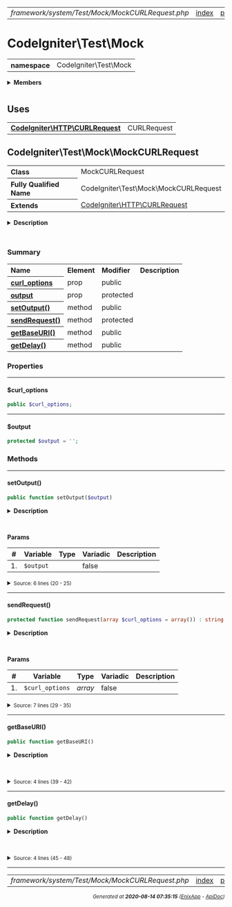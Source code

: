 


 



<table>
<tr>
<td style="width:100%"><em>framework/system/Test/Mock/MockCURLRequest.php</em></td>
<td><a href="../../../../../../../api/index.md">index</a></td>
<td><a href="../../../../../../../api/vendor/codeigniter4/framework/system/Test/Mock/MockCLIConfig.md">prev</a></td>
<td><a href="../../../../../../../api/vendor/codeigniter4/framework/system/Test/Mock/MockCache.md">next</a></td>
</tr>
</table>







# CodeIgniter\Test\Mock 
<table style="text-align:left">
<tr><th>namespace</th><td>CodeIgniter\Test\Mock</td></tr>
</table>

 

<details>
<summary style="margin-bottom:12px;"><strong>Members</strong></summary>
<table>
<tr><td><a href="../../../../../../../api/vendor/codeigniter4/framework/system/Test/Mock/MockAppConfig.md">CodeIgniter\Test\Mock\MockAppConfig</a></td></tr>
<tr><td><a href="../../../../../../../api/vendor/codeigniter4/framework/system/Test/Mock/MockAutoload.md">CodeIgniter\Test\Mock\MockAutoload</a></td></tr>
<tr><td><a href="../../../../../../../api/vendor/codeigniter4/framework/system/Test/Mock/MockBuilder.md">CodeIgniter\Test\Mock\MockBuilder</a></td></tr>
<tr><td><a href="../../../../../../../api/vendor/codeigniter4/framework/system/Test/Mock/MockCLIConfig.md">CodeIgniter\Test\Mock\MockCLIConfig</a></td></tr>
<tr><td><a href="../../../../../../../api/vendor/codeigniter4/framework/system/Test/Mock/MockCURLRequest.md">CodeIgniter\Test\Mock\MockCURLRequest</a></td></tr>
<tr><td><a href="../../../../../../../api/vendor/codeigniter4/framework/system/Test/Mock/MockCache.md">CodeIgniter\Test\Mock\MockCache</a></td></tr>
<tr><td><a href="../../../../../../../api/vendor/codeigniter4/framework/system/Test/Mock/MockCodeIgniter.md">CodeIgniter\Test\Mock\MockCodeIgniter</a></td></tr>
<tr><td><a href="../../../../../../../api/vendor/codeigniter4/framework/system/Test/Mock/MockConnection.md">CodeIgniter\Test\Mock\MockConnection</a></td></tr>
<tr><td><a href="../../../../../../../api/vendor/codeigniter4/framework/system/Test/Mock/MockEmail.md">CodeIgniter\Test\Mock\MockEmail</a></td></tr>
<tr><td><a href="../../../../../../../api/vendor/codeigniter4/framework/system/Test/Mock/MockEvents.md">CodeIgniter\Test\Mock\MockEvents</a></td></tr>
<tr><td><a href="../../../../../../../api/vendor/codeigniter4/framework/system/Test/Mock/MockFileLogger.md">CodeIgniter\Test\Mock\MockFileLogger</a></td></tr>
<tr><td><a href="../../../../../../../api/vendor/codeigniter4/framework/system/Test/Mock/MockIncomingRequest.md">CodeIgniter\Test\Mock\MockIncomingRequest</a></td></tr>
<tr><td><a href="../../../../../../../api/vendor/codeigniter4/framework/system/Test/Mock/MockLanguage.md">CodeIgniter\Test\Mock\MockLanguage</a></td></tr>
<tr><td><a href="../../../../../../../api/vendor/codeigniter4/framework/system/Test/Mock/MockLogger.md">CodeIgniter\Test\Mock\MockLogger</a></td></tr>
<tr><td><a href="../../../../../../../api/vendor/codeigniter4/framework/system/Test/Mock/MockQuery.md">CodeIgniter\Test\Mock\MockQuery</a></td></tr>
<tr><td><a href="../../../../../../../api/vendor/codeigniter4/framework/system/Test/Mock/MockResourceController.md">CodeIgniter\Test\Mock\MockResourceController</a></td></tr>
<tr><td><a href="../../../../../../../api/vendor/codeigniter4/framework/system/Test/Mock/MockResourcePresenter.md">CodeIgniter\Test\Mock\MockResourcePresenter</a></td></tr>
<tr><td><a href="../../../../../../../api/vendor/codeigniter4/framework/system/Test/Mock/MockResponse.md">CodeIgniter\Test\Mock\MockResponse</a></td></tr>
<tr><td><a href="../../../../../../../api/vendor/codeigniter4/framework/system/Test/Mock/MockResult.md">CodeIgniter\Test\Mock\MockResult</a></td></tr>
<tr><td><a href="../../../../../../../api/vendor/codeigniter4/framework/system/Test/Mock/MockSecurity.md">CodeIgniter\Test\Mock\MockSecurity</a></td></tr>
<tr><td><a href="../../../../../../../api/vendor/codeigniter4/framework/system/Test/Mock/MockServices.md">CodeIgniter\Test\Mock\MockServices</a></td></tr>
<tr><td><a href="../../../../../../../api/vendor/codeigniter4/framework/system/Test/Mock/MockSession.md">CodeIgniter\Test\Mock\MockSession</a></td></tr>
<tr><td><a href="../../../../../../../api/vendor/codeigniter4/framework/system/Test/Mock/MockTable.md">CodeIgniter\Test\Mock\MockTable</a></td></tr>
</table>
</details>



 
 ## Uses

<table style="text-align:left;">
<tr>
<td>
<a href="../../../../../../../api/vendor/codeigniter4/framework/system/HTTP/CURLRequest.md"><strong>CodeIgniter\HTTP\CURLRequest</strong></a>
</td>
<td>CURLRequest</td>
</tr>
</table>



 
## CodeIgniter\Test\Mock\MockCURLRequest

<table style="text-align:left">
<tr><th>Class</th><td>MockCURLRequest</td></tr>
<tr><th>Fully Qualified Name</th><td>CodeIgniter\Test\Mock\MockCURLRequest</td></tr>
<tr><th>Extends</th><td><a href="../../../../../../../api/vendor/codeigniter4/framework/system/HTTP/CURLRequest.md">CodeIgniter\HTTP\CURLRequest</a></td></tr>
</table>


<details>
<summary style="margin-bottom:12px;"><strong>Description</strong></summary>

<table>
<tr><td>
Class MockCURLRequest
</td></tr>
</table>

<table>
<tr><td>
Simply allows us to not actually call cURL during the
test runs. Instead, we can set the desired output
and get back the set options.
</td></tr>
</table>

</details>



<table style="text-align:left">
</table>



### Summary


<table style="text-align:left;">
<tr>
<th>Name</th>
<th>Element</th>
<th>Modifier</th>
<th>Description</th>
</tr>

<tr>
<th><a href="#curl_options"><strong>curl_options</strong></a></th>
<td>prop</td>
<td>
public

</td>
<td></td>
</tr>
<tr>
<th><a href="#output"><strong>output</strong></a></th>
<td>prop</td>
<td>
protected

</td>
<td></td>
</tr>

<tr>
<th><a href="#setOutput"><strong>setOutput</strong>()</a></th>
<td>method</td>
<td>
public

</td>
<td></td>
</tr>
<tr>
<th><a href="#sendRequest"><strong>sendRequest</strong>()</a></th>
<td>method</td>
<td>
protected

</td>
<td></td>
</tr>
<tr>
<th><a href="#getBaseURI"><strong>getBaseURI</strong>()</a></th>
<td>method</td>
<td>
public

</td>
<td></td>
</tr>
<tr>
<th><a href="#getDelay"><strong>getDelay</strong>()</a></th>
<td>method</td>
<td>
public

</td>
<td></td>
</tr>

</table>





### Properties


<hr>

#### $curl_options

```php
public $curl_options;
```






<hr>

#### $output

```php
protected $output = '';
```











### Methods


<hr>

#### setOutput()

```php
public function setOutput($output)
```

<details>
<summary style="margin-bottom:12px;"><strong>Description</strong></summary>

*No description.*


</details>



<table style="text-align:left">
</table>


**Params**

<table>
<thead>
<tr>
<th>#</th>
<th>Variable</th>
<th>Type</th>
<th>Variadic</th>
<th>Description</th>
</tr>
</thead>
<tbody>

<tr>
<td>1.</td>
<td><code>$output</code></td>
<td><em>
</em></td>
<td>false</td>
<td></td>
</tr>


</tbody>
</table>








<details>
<summary><small>Source: 6 lines (20 - 25)</small></summary>

```php
public function setOutput($output)
{
	$this->output = $output;

	return $this;
}
```

</details>


<hr>

#### sendRequest()

```php
protected function sendRequest(array $curl_options = array()) : string
```

<details>
<summary style="margin-bottom:12px;"><strong>Description</strong></summary>

*No description.*


</details>



<table style="text-align:left">
</table>


**Params**

<table>
<thead>
<tr>
<th>#</th>
<th>Variable</th>
<th>Type</th>
<th>Variadic</th>
<th>Description</th>
</tr>
</thead>
<tbody>

<tr>
<td>1.</td>
<td><code>$curl_options</code></td>
<td><em>array
</em></td>
<td>false</td>
<td></td>
</tr>


</tbody>
</table>








<details>
<summary><small>Source: 7 lines (29 - 35)</small></summary>

```php
protected function sendRequest(array $curl_options = []): string
{
	// Save so we can access later.
	$this->curl_options = $curl_options;

	return $this->output;
}
```

</details>


<hr>

#### getBaseURI()

```php
public function getBaseURI()
```

<details>
<summary style="margin-bottom:12px;"><strong>Description</strong></summary>

*No description.*


</details>



<table style="text-align:left">
</table>










<details>
<summary><small>Source: 4 lines (39 - 42)</small></summary>

```php
public function getBaseURI()
{
	return $this->baseURI;
}
```

</details>


<hr>

#### getDelay()

```php
public function getDelay()
```

<details>
<summary style="margin-bottom:12px;"><strong>Description</strong></summary>

*No description.*


</details>



<table style="text-align:left">
</table>










<details>
<summary><small>Source: 4 lines (45 - 48)</small></summary>

```php
public function getDelay()
{
	return $this->delay;
}
```

</details>





 


 
  




<hr>

<table>
<tr>
<td style="width:100%"><em>framework/system/Test/Mock/MockCURLRequest.php</em></td>
<td><a href="../../../../../../../api/index.md">index</a></td>
<td><a href="../../../../../../../api/vendor/codeigniter4/framework/system/Test/Mock/MockCLIConfig.md">prev</a></td>
<td><a href="../../../../../../../api/vendor/codeigniter4/framework/system/Test/Mock/MockCache.md">next</a></td>
<td><a href="#">top</a></td></tr>
</table>




<div style="text-align:right;">

<small>_Generated at **2020-08-14 07:35:15**_ *([EnixApp](https://github.com/enix-app) - [ApiDoc](https://github.com/enix-app/apidoc))*</small>
</div>